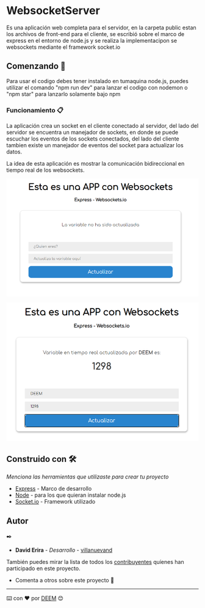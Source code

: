 # WebsocketServer

Es una aplicación web completa para el servidor, en la carpeta public estan los archivos de front-end para el cliente, se escribió sobre el marco de express en el entorno de node.js  y se realiza la implementacipon se websockets mediante el framework socket.io  


## Comenzando 🚀

Para usar el codigo debes tener instalado en tumaquina node.js, puedes utilizar el comando "npm run dev" para lanzar el codigo con nodemon o "npm star" para lanzarlo solamente bajo npm 

### Funcionamiento 📋

La aplicación crea un socket en el cliente conectado al servidor, del lado del servidor se encuentra un manejador de sockets, en donde se puede escuchar los eventos de los sockets conectados, del lado del cliente tambien existe un manejador de eventos del socket para actualizar los datos.

La idea de esta aplicación es mostrar la comunicación bidireccional en tiempo real de los websockets.


![visualización](https://raw.githubusercontent.com/DavidErira/AppServerWebSocket/master/Captura1.png)


![visualización](https://raw.githubusercontent.com/DavidErira/AppServerWebSocket/master/Captura2.png)
## Construido con 🛠️

_Menciona las herramientas que utilizaste para crear tu proyecto_

* [Express](https://www.express.com/) - Marco de desarrollo
* [Node](https://nodejs.org/es/) -  para los que quieran instalar node.js
* [Socket.io](https://socket.io/) - Framework utilizado 

## Autor
 ✒️
* **David Erira** - *Desarrollo* - [villanuevand](https://github.com/villanuevand)

También puedes mirar la lista de todos los [contribuyentes](https://github.com/your/project/contributors) quíenes han participado en este proyecto. 

* Comenta a otros sobre este proyecto 📢



---
⌨️ con ❤️ por [DEEM](https://github.com/DavidErira) 😊